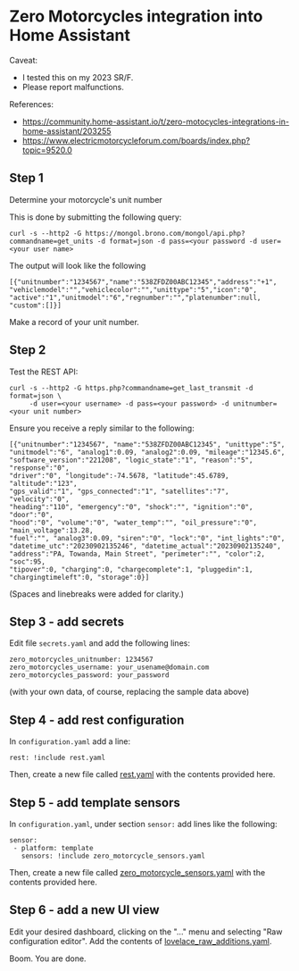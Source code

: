 # Zero Motorcycles integration into Home Assistant

Caveat: 
- I tested this on my 2023 SR/F.
- Please report malfunctions.

References: 
- https://community.home-assistant.io/t/zero-motocycles-integrations-in-home-assistant/203255
- https://www.electricmotorcycleforum.com/boards/index.php?topic=9520.0

## Step 1

Determine your motorcycle's unit number

This is done by submitting the following query:

```
curl -s --http2 -G https://mongol.brono.com/mongol/api.php?commandname=get_units -d format=json -d pass=<your password -d user=<your user name>
```

The output will look like the following
```
[{"unitnumber":"1234567","name":"538ZFDZ00ABC12345","address":"+1",
"vehiclemodel":"","vehiclecolor":"","unittype":"5","icon":"0",
"active":"1","unitmodel":"6","regnumber":"","platenumber":null,
"custom":[]}]
```
Make a record of your unit number.

## Step 2

Test the REST API:

```
curl -s --http2 -G https.php?commandname=get_last_transmit -d format=json \
     -d user=<your username> -d pass=<your password> -d unitnumber=<your unit number>
```

Ensure you receive a reply similar to the following:

```
[{"unitnumber":"1234567", "name":"538ZFDZ00ABC12345", "unittype":"5",
"unitmodel":"6", "analog1":0.09, "analog2":0.09, "mileage":"12345.6",
"software_version":"221208", "logic_state":"1", "reason":"5", "response":"0",
"driver":"0", "longitude":-74.5678, "latitude":45.6789, "altitude":"123",
"gps_valid":"1", "gps_connected":"1", "satellites":"7", "velocity":"0",
"heading":"110", "emergency":"0", "shock":"", "ignition":"0", "door":"0",
"hood":"0", "volume":"0", "water_temp":"", "oil_pressure":"0", "main_voltage":13.28,
"fuel":"", "analog3":0.09, "siren":"0", "lock":"0", "int_lights":"0",
"datetime_utc":"20230902135246", "datetime_actual":"20230902135240",
"address":"PA, Towanda, Main Street", "perimeter":"", "color":2, "soc":95,
"tipover":0, "charging":0, "chargecomplete":1, "pluggedin":1,
"chargingtimeleft":0, "storage":0}]
```
(Spaces and linebreaks were added for clarity.)

## Step 3 - add secrets

Edit file `secrets.yaml` and add the following lines:

```
zero_motorcycles_unitnumber: 1234567                    
zero_motorcycles_username: your_usename@domain.com               
zero_motorcycles_password: your_password
```
(with your own data, of course, replacing the sample data above)

## Step 4 - add rest configuration

In `configuration.yaml` add a line:
```
rest: !include rest.yaml
```
Then, create a new file called [rest.yaml](rest.yaml) with the contents provided here.

## Step 5 - add template sensors

In `configuration.yaml`, under section `sensor:` add lines like the following:

```
sensor:
 - platform: template
   sensors: !include zero_motorcycle_sensors.yaml
```
Then, create a new file called [zero_motorcycle_sensors.yaml](zero_motorcycle_sensors.yaml) with the contents provided here.

## Step 6 - add a new UI view 

Edit your desired dashboard, clicking on the "..." menu and selecting "Raw configuration editor".
Add the contents of [lovelace_raw_additions.yaml](lovelace_raw_additions.yaml).

Boom. You are done.

